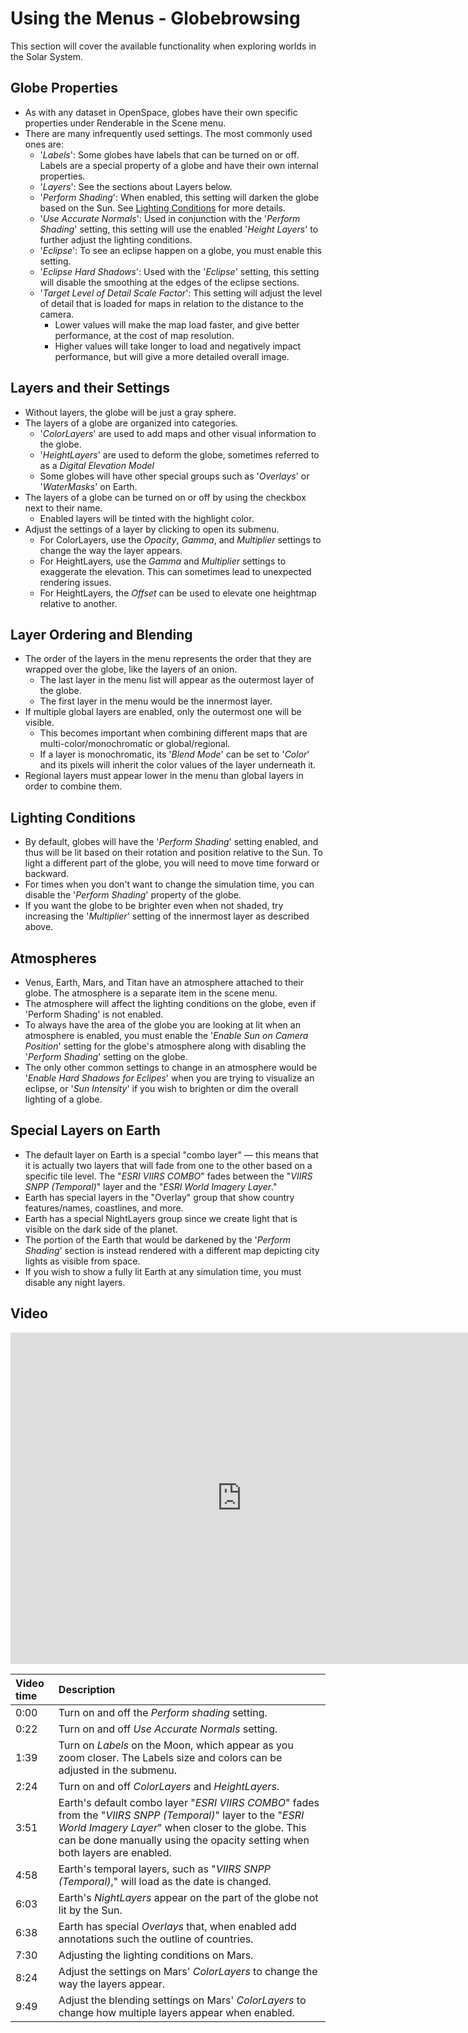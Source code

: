 # Using the Menus - Globebrowsing
This section will cover the available functionality when exploring worlds in the Solar System.

## Globe Properties
  - As with any dataset in OpenSpace, globes have their own specific properties under Renderable in the Scene menu.
  - There are many infrequently used settings. The most commonly used ones are:
    - '_Labels_': Some globes have labels that can be turned on or off. Labels are a special property of a globe and have their own internal properties.
    - '_Layers_': See the sections about Layers below.
    - '_Perform Shading_': When enabled, this setting will darken the globe based on the Sun. See [Lighting Conditions](#lighting-conditions) for more details.
    - '_Use Accurate Normals_': Used in conjunction with the '_Perform Shading_' setting, this setting will use the enabled '_Height Layers_' to further adjust the lighting conditions.
    - '_Eclipse_': To see an eclipse happen on a globe, you must enable this setting.
    - '_Eclipse Hard Shadows_': Used with the '_Eclipse_' setting, this setting will disable the smoothing at the edges of the eclipse sections.
    - '_Target Level of Detail Scale Factor_': This setting will adjust the level of detail that is loaded for maps in relation to the distance to the camera.
      - Lower values will make the map load faster, and give better performance, at the cost of map resolution.
      - Higher values will take longer to load and negatively impact performance, but will give a more detailed overall image.


## Layers and their Settings
  - Without layers, the globe will be just a gray sphere.
  - The layers of a globe are organized into categories.
    - '_ColorLayers_' are used to add maps and other visual information to the globe.
    - '_HeightLayers_' are used to deform the globe, sometimes referred to as a _Digital Elevation Model_
    - Some globes will have other special groups such as '_Overlays_' or '_WaterMasks_' on Earth.
  - The layers of a globe can be turned on or off by using the checkbox next to their name.
    - Enabled layers will be tinted with the highlight color.
  - Adjust the settings of a layer by clicking to open its submenu.
    - For ColorLayers, use the _Opacity_, _Gamma_, and _Multiplier_ settings to change the way the layer appears.
    - For HeightLayers, use the _Gamma_ and _Multiplier_ settings to exaggerate the elevation. This can sometimes lead to unexpected rendering issues.
    - For HeightLayers, the _Offset_ can be used to elevate one heightmap relative to another.


## Layer Ordering and Blending
  - The order of the layers in the menu represents the order that they are wrapped over the globe, like the layers of an onion.
    - The last layer in the menu list will appear as the outermost layer of the globe.
    - The first layer in the menu would be the innermost layer.
  - If multiple global layers are enabled, only the outermost one will be visible.
    - This becomes important when combining different maps that are multi-color/monochromatic or global/regional.
    - If a layer is monochromatic, its '_Blend Mode_' can be set to '_Color_' and its pixels will inherit the color values of the layer underneath it.
  - Regional layers must appear lower in the menu than global layers in order to combine them.


## Lighting Conditions
  - By default, globes will have the '_Perform Shading_' setting enabled, and thus will be lit based on their rotation and position relative to the Sun. To light a different part of the globe, you will need to move time forward or backward.
  - For times when you don't want to change the simulation time, you can disable the '_Perform Shading_' property of the globe.
  - If you want the globe to be brighter even when not shaded, try increasing the '_Multiplier_' setting of the innermost layer as described above.


## Atmospheres
  - Venus, Earth, Mars, and Titan have an atmosphere attached to their globe. The atmosphere is a separate item in the scene menu.
  - The atmosphere will affect the lighting conditions on the globe, even if 'Perform Shading' is not enabled.
  - To always have the area of the globe you are looking at lit when an atmosphere is enabled, you must enable the '_Enable Sun on Camera Position_' setting for the globe's atmosphere along with disabling the '_Perform Shading_' setting on the globe.
  - The only other common settings to change in an atmosphere would be '_Enable Hard Shadows for Eclipes_' when you are trying to visualize an eclipse, or '_Sun Intensity_' if you wish to brighten or dim the overall lighting of a globe.


## Special Layers on Earth
  - The default layer on Earth is a special "combo layer" — this means that it is actually two layers that will fade from one to the other based on a specific tile level. The "_ESRI VIIRS COMBO_" fades between the "_VIIRS SNPP (Temporal)_" layer and the "_ESRI World Imagery Layer_."
  - Earth has special layers in the "Overlay" group that show country features/names, coastlines, and more.
  - Earth has a special NightLayers group since we create light that is visible on the dark side of the planet.
  - The portion of the Earth that would be darkened by the '_Perform Shading_' section is instead rendered with a different map depicting city lights as visible from space.
  - If you wish to show a fully lit Earth at any simulation time, you must disable any night layers.


## Video
<iframe width="740" height="530" src="https://www.youtube.com/embed/Bx_urBYAEqA" frameborder="0" allow="autoplay; encrypted-media" allowfullscreen></iframe>

| Video time | Description |
|:-------------|:------------------|
| 0:00 | Turn on and off the _Perform shading_ setting. |
| 0:22 | Turn on and off _Use Accurate Normals_ setting. |
| 1:39 | Turn on _Labels_ on the Moon, which appear as you zoom closer. The Labels size and colors can be adjusted in the submenu. |
| 2:24 | Turn on and off _ColorLayers_ and _HeightLayers_. |
| 3:51 | Earth's default combo layer "_ESRI VIIRS COMBO_" fades from the "_VIIRS SNPP (Temporal)_" layer to the "_ESRI World Imagery Layer_" when closer to the globe. This can be done manually using the opacity setting when both layers are enabled. |
| 4:58 | Earth's temporal layers, such as "_VIIRS SNPP (Temporal)_," will load as the date is changed. |
| 6:03 | Earth's _NightLayers_ appear on the part of the globe not lit by the Sun. |
| 6:38 | Earth has special _Overlays_ that, when enabled add annotations such the outline of countries. |
| 7:30 | Adjusting the lighting conditions on Mars. |
| 8:24 | Adjust the settings on Mars' _ColorLayers_ to change the way the layers appear. |
| 9:49 | Adjust the blending settings on Mars' _ColorLayers_ to change how multiple layers appear when enabled. |
